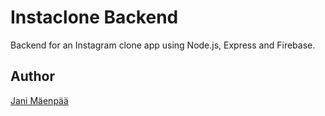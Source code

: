 # Instaclone Backend

Backend for an Instagram clone app using Node.js, Express and Firebase.

## Author

[Jani Mäenpää](https://github.com/janimaenpaa)